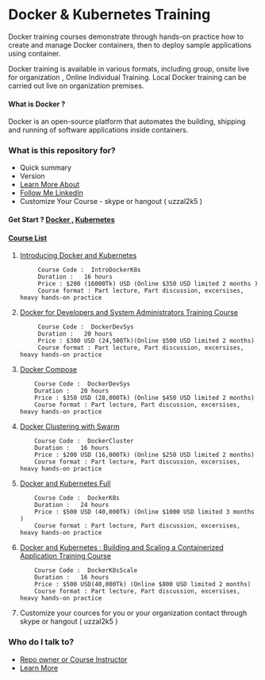 # Docker & Kubernetes Training  #

Docker training courses demonstrate through hands-on practice how to create and manage Docker containers, then to deploy sample applications using container.

Docker training is available in various formats, including group, onsite live for organization , Online Individual Training. Local Docker training can be carried out live on organization  premises.

#### What is Docker ?
Docker is an open-source platform that automates the building, shipping and running of software applications inside containers.

### What is this repository for? ###

* Quick summary
* Version
* [Learn More About ](https://github.com/uzzal2k5)
* [ Follow Me LinkedIn ](https://www.linkedin.com/in/uzzal2k5)
* Customize Your Course - skype or hangout  ( uzzal2k5 ) 

#### Get Start ? [Docker ,](https://docker.com/) [Kubernetes](https://kubernetes.io/)
#### [ Course List ](https://github.com/uzzal2k5/docker_k8s_training/blob/master/README.md)

1) [Introducing Docker and Kubernetes](https://github.com/uzzal2k5/docker_k8s_training/blob/master/docker/introducing%20_docker_kubernetes.md)
    
        	Course Code :  IntroDockerK8s
        	Duration :   16 hours 
        	Price : $200 (16000Tk) USD (Online $350 USD limited 2 months )
        	Course format : Part lecture, Part discussion, excersises, heavy hands-on practice
              
2) [Docker for Developers and System Administrators Training Course](https://github.com/uzzal2k5/docker_k8s_training/blob/master/docker/developer_sysadmin.md)
        
        	Course Code :  DockerDevSys
        	Duration :   20 hours 
        	Price : $300 USD (24,500Tk)(Online $500 USD limited 2 months)
        	Course format : Part lecture, Part discussion, excersises, heavy hands-on practice
		
3)  [Docker Compose](https://github.com/uzzal2k5/docker_k8s_training/blob/master/docker/docker_compose.md)	
  	
	 
	 		Course Code :  DockerDevSys
       		Duration :   20 hours 
			Price : $350 USD (28,000Tk) (Online $450 USD limited 2 months)
        	Course format : Part lecture, Part discussion, excersises, heavy hands-on practice
              
4)  [Docker Clustering with Swarm](https://github.com/uzzal2k5/docker_k8s_training/blob/master/docker/docker_clustering_swarm.md)
    
        	Course Code :  DockerCluster
        	Duration :   16 hours 
       		Price : $200 USD (16,000Tk) (Online $250 USD limited 2 months)
        	Course format : Part lecture, Part discussion, excersises, heavy hands-on practice

5)  [Docker and Kubernetes Full](https://github.com/uzzal2k5/docker_k8s_training/blob/master/docker/docker_k8s_full.md)
        
        	Course Code :  DockerK8s
        	Duration :   24 hours 
        	Price : $500 USD (40,000Tk) (Online $1000 USD limited 3 months )
        	Course format : Part lecture, Part discussion, excersises, heavy hands-on practice

6)  [Docker and Kubernetes : Building and Scaling a Containerized Application Training Course](https://github.com/uzzal2k5/docker_k8s_training/blob/master/docker/docker_k8s_building_scaling.md)
        
        	Course Code :  DockerK8sScale
        	Duration :   16 hours 
			Price : $500 USD(40,000Tk) (Online $800 USD limited 2 months)
       	 	Course format : Part lecture, Part discussion, excersises, heavy hands-on practice
              

7) Customize your cources for you or your organization contact through skype or hangout ( uzzal2k5 )  
### Who do I talk to? ###

* [Repo owner or Course Instructor](https://www.linkedin.com/in/uzzal2k5)
* [Learn More](https://github.com/uzzal2k5) 

